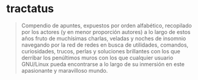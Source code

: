 tractatus
=========

>Compendio de apuntes, expuestos por orden alfabético, recopilado por los actores (y en menor proporción autores) a lo largo de estos años fruto de muchísimas charlas, veladas y noches de insomnio navegando por la red de redes en busca de utilidades, comandos, curiosidades, trucos, perlas y soluciones brillantes con los que derribar los penúltimos muros con los que cualquier usuario GNU/Linux pueda encontrarse a lo largo de su inmersión en este apasionante y maravilloso mundo.
